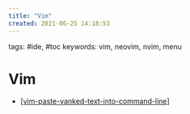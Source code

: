 ```yaml
---
title: "Vim"
created: 2021-06-25 14:18:53
---
```


tags: #ide, #toc
keywords: vim, neovim, nvim, menu

# Vim

- [[vim-paste-yanked-text-into-command-line]]

[//begin]: # "Autogenerated link references for markdown compatibility"
[vim-paste-yanked-text-into-command-line]: vim-paste-yanked-text-into-command-line.md "Vim paste yanked text into command line"
[//end]: # "Autogenerated link references"
